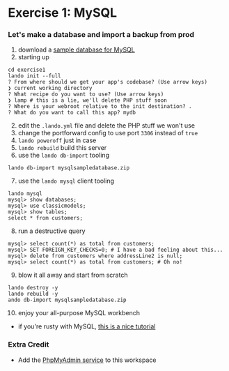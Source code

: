# Exercise 1: MySQL
### Let's make a database and import a backup from prod

1. download a [sample database for MySQL](https://sp.mysqltutorial.org/wp-content/uploads/2018/03/mysqlsampledatabase.zip)
2. starting up
```
cd exercise1
lando init --full
? From where should we get your app's codebase? (Use arrow keys)
❯ current working directory
? What recipe do you want to use? (Use arrow keys)
❯ lamp # this is a lie, we'll delete PHP stuff soon
? Where is your webroot relative to the init destination? .
? What do you want to call this app? mydb
```
2. edit the `.lando.yml` file and delete the PHP stuff we won't use
3. change the portforward config to use port `3306` instead of `true`
4. `lando poweroff` just in case
5. `lando rebuild` build this server
6. use the `lando db-import` tooling
```
lando db-import mysqlsampledatabase.zip
```
7. use the `lando mysql` client tooling
```
lando mysql
mysql> show databases;
mysql> use classicmodels;
mysql> show tables;
select * from customers;
```
8. run a destructive query
```
mysql> select count(*) as total from customers;
mysql> SET FOREIGN_KEY_CHECKS=0; # I have a bad feeling about this...
mysql> delete from customers where addressLine2 is null;
mysql> select count(*) as total from customers; # Oh no!
```
9. blow it all away and start from scratch
```
lando destroy -y
lando rebuild -y
ando db-import mysqlsampledatabase.zip
```
10. enjoy your all-purpose MySQL workbench
  - if you're rusty with MySQL, [this is a nice tutorial](https://www.mysqltutorial.org/getting-started-with-mysql/)

### Extra Credit
* Add the [PhpMyAdmin service](https://docs.lando.dev/config/phpmyadmin.html) to this workspace